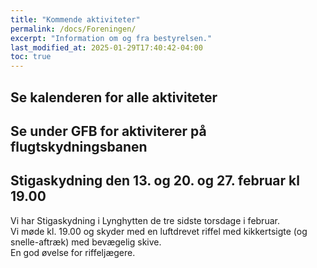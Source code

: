 ```yaml
---
title: "Kommende aktiviteter"
permalink: /docs/Foreningen/
excerpt: "Information om og fra bestyrelsen."
last_modified_at: 2025-01-29T17:40:42-04:00
toc: true
---
```

## Se kalenderen for alle aktiviteter

## Se under GFB for aktiviterer på flugtskydningsbanen
## Stigaskydning den 13. og 20. og 27. februar kl 19.00
Vi har Stigaskydning i Lynghytten de tre sidste torsdage i februar.  
Vi møde kl. 19.00 og skyder med en luftdrevet riffel med kikkertsigte (og snelle-aftræk) med bevægelig skive.   
En god øvelse for riffeljægere.
